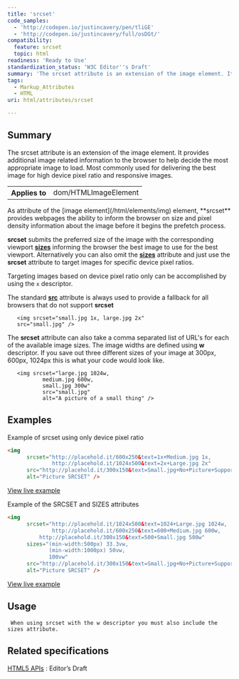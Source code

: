 ```yaml
---
title: 'srcset'
code_samples:
  - 'http://codepen.io/justincavery/pen/tliGE'
  - 'http://codepen.io/justincavery/full/osDGt/'
compatibility:
  feature: srcset
  topic: html
readiness: 'Ready to Use'
standardization_status: 'W3C Editor''s Draft'
summary: 'The srcset attribute is an extension of the image element. It provides  additional image related information to the browser to help decide the most appropriate image to load. Most commonly used for delivering the best image for high device pixel ratio and responsive images.'
tags:
  - Markup_Attributes
  - HTML
uri: html/attributes/srcset

---
```

## Summary

The srcset attribute is an extension of the image element. It provides additional image related information to the browser to help decide the most appropriate image to load. Most commonly used for delivering the best image for high device pixel ratio and responsive images.

<table class="wikitable">
<tr>
<th>
Applies to

</th>
<td>
dom/HTMLImageElement

</td>
</tr>
</table>
As attribute of the [image element](/html/elements/img) element, **srcset** provides webpages the ability to inform the browser on size and pixel density information about the image before it begins the prefetch process.

**srcset** submits the preferred size of the image with the corresponding viewport **[sizes](/html/attributes/sizes)** informing the browser the best image to use for the best viewport. Alternatively you can also omit the **[sizes](/html/attributes/sizes)** attribute and just use the **srcset** attribute to target images for specific device pixel ratios.

Targeting images based on device pixel ratio only can be accomplished by using the `x` descriptor.

The standard **[src](/html/attributes/src_(input,_img))** attribute is always used to provide a fallback for all browsers that do not support **srcset**

       <img srcset="small.jpg 1x, large.jpg 2x"
       src="small.jpg" />

The **srcset** attribute can also take a comma separated list of URL's for each of the available image sizes. The image widths are defined using **w** descriptor. If you save out three different sizes of your image at 300px, 600px, 1024px this is what your code would look like.

       <img srcset="large.jpg 1024w,
               medium.jpg 600w,
               small.jpg 300w"
               src="small.jpg"
               alt="A picture of a small thing" />

## Examples

Example of srcset using only device pixel ratio

``` html
<img
      srcset="http://placehold.it/600x250&text=1x+Medium.jpg 1x,
              http://placehold.it/1024x500&text=2x+Large.jpg 2x"
      src="http://placehold.it/300x150&text=Small.jpg+No+Picture+Support"
      alt="Picture SRCSET" />
```

[View live example](http://codepen.io/justincavery/pen/tliGE)

Example of the SRCSET and SIZES attributes

``` html
<img
      srcset="http://placehold.it/1024x500&text=1024+Large.jpg 1024w,
              http://placehold.it/600x250&text=600+Medium.jpg 600w,
          http://placehold.it/300x150&text=500+Small.jpg 500w"
      sizes="(min-width:500px) 33.3vw,
             (min-width:1000px) 50vw,
             100vw"
      src="http://placehold.it/300x150&text=Small.jpg+No+Picture+Support"
      alt="Picture SRCSET" />
```

[View live example](http://codepen.io/justincavery/full/osDGt/)

## Usage

     When using srcset with the w descriptor you must also include the sizes attribute.

## Related specifications

[HTML5 APIs](http://www.w3.org/html/wg/drafts/srcset/w3c-srcset/)
:   Editor’s Draft
